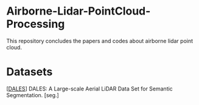 # Airborne-Lidar-PointCloud-Processing

This repository concludes the papers and codes about airborne lidar point cloud.

# Datasets

[[DALES](https://arxiv.org/abs/2004.11985)] DALES: A Large-scale Aerial LiDAR Data Set for Semantic Segmentation. [seg.]
